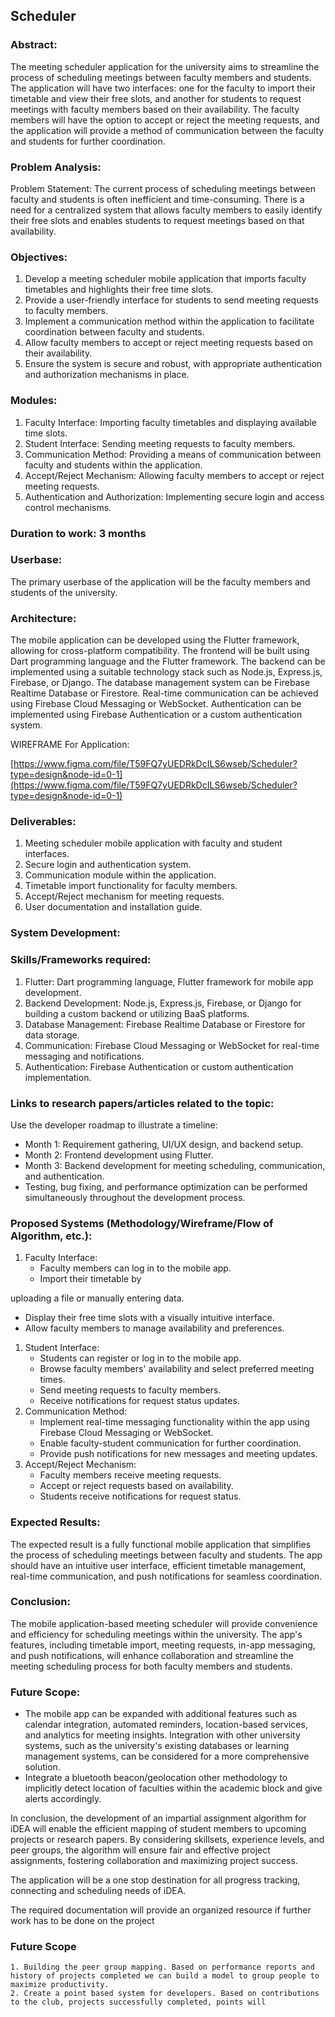 ## Scheduler

### Abstract:
The meeting scheduler application for the university aims to streamline the process of scheduling meetings between faculty members and students. The application will have two interfaces: one for the faculty to import their timetable and view their free slots, and another for students to request meetings with faculty members based on their availability. The faculty members will have the option to accept or reject the meeting requests, and the application will provide a method of communication between the faculty and students for further coordination.


### Problem Analysis:

Problem Statement:
The current process of scheduling meetings between faculty and students is often inefficient and time-consuming. There is a need for a centralized system that allows faculty members to easily identify their free slots and enables students to request meetings based on that availability.

### Objectives:

1. Develop a meeting scheduler mobile application that imports faculty timetables and highlights their free time slots.
2. Provide a user-friendly interface for students to send meeting requests to faculty members.
3. Implement a communication method within the application to facilitate coordination between faculty and students.
4. Allow faculty members to accept or reject meeting requests based on their availability.
5. Ensure the system is secure and robust, with appropriate authentication and authorization mechanisms in place.

### Modules:

1. Faculty Interface: Importing faculty timetables and displaying available time slots.
2. Student Interface: Sending meeting requests to faculty members.
3. Communication Method: Providing a means of communication between faculty and students within the application.
4. Accept/Reject Mechanism: Allowing faculty members to accept or reject meeting requests.
5. Authentication and Authorization: Implementing secure login and access control mechanisms.

### Duration to work: 3 months

### Userbase:
The primary userbase of the application will be the faculty members and students of the university.

### Architecture:
The mobile application can be developed using the Flutter framework, allowing for cross-platform compatibility. The frontend will be built using Dart programming language and the Flutter framework. The backend can be implemented using a suitable technology stack such as Node.js, Express.js, Firebase, or Django. The database management system can be Firebase Realtime Database or Firestore. Real-time communication can be achieved using Firebase Cloud Messaging or WebSocket. Authentication can be implemented using Firebase Authentication or a custom authentication system.

WIREFRAME For Application:

[https://www.figma.com/file/T59FQ7yUEDRkDcILS6wseb/Scheduler?type=design&node-id=0-1](https://www.figma.com/file/T59FQ7yUEDRkDcILS6wseb/Scheduler?type=design&node-id=0-1)

### Deliverables:

1. Meeting scheduler mobile application with faculty and student interfaces.
2. Secure login and authentication system.
3. Communication module within the application.
4. Timetable import functionality for faculty members.
5. Accept/Reject mechanism for meeting requests.
6. User documentation and installation guide.

### System Development:

### Skills/Frameworks required:

1. Flutter: Dart programming language, Flutter framework for mobile app development.
2. Backend Development: Node.js, Express.js, Firebase, or Django for building a custom backend or utilizing BaaS platforms.
3. Database Management: Firebase Realtime Database or Firestore for data storage.
4. Communication: Firebase Cloud Messaging or WebSocket for real-time messaging and notifications.
5. Authentication: Firebase Authentication or custom authentication implementation.

### Links to research papers/articles related to the topic:

Use the developer roadmap to illustrate a timeline:

- Month 1: Requirement gathering, UI/UX design, and backend setup.
- Month 2: Frontend development using Flutter.
- Month 3: Backend development for meeting scheduling, communication, and authentication.
- Testing, bug fixing, and performance optimization can be performed simultaneously throughout the development process.

### Proposed Systems (Methodology/Wireframe/Flow of Algorithm, etc.):

1. Faculty Interface:
    - Faculty members can log in to the mobile app.
    - Import their timetable by

uploading a file or manually entering data.

- Display their free time slots with a visually intuitive interface.
- Allow faculty members to manage availability and preferences.
1. Student Interface:
    - Students can register or log in to the mobile app.
    - Browse faculty members' availability and select preferred meeting times.
    - Send meeting requests to faculty members.
    - Receive notifications for request status updates.
2. Communication Method:
    - Implement real-time messaging functionality within the app using Firebase Cloud Messaging or WebSocket.
    - Enable faculty-student communication for further coordination.
    - Provide push notifications for new messages and meeting updates.
3. Accept/Reject Mechanism:
    - Faculty members receive meeting requests.
    - Accept or reject requests based on availability.
    - Students receive notifications for request status.

### Expected Results:
The expected result is a fully functional mobile application that simplifies the process of scheduling meetings between faculty and students. The app should have an intuitive user interface, efficient timetable management, real-time communication, and push notifications for seamless coordination.

### Conclusion:
The mobile application-based meeting scheduler will provide convenience and efficiency for scheduling meetings within the university. The app's features, including timetable import, meeting requests, in-app messaging, and push notifications, will enhance collaboration and streamline the meeting scheduling process for both faculty members and students.

### Future Scope:

- The mobile app can be expanded with additional features such as calendar integration, automated reminders, location-based services, and analytics for meeting insights. Integration with other university systems, such as the university's existing databases or learning management systems, can be considered for a more comprehensive solution.
- Integrate a bluetooth beacon/geolocation other methodology to implicitly detect location of faculties within the academic block and give alerts accordingly.

In conclusion, the development of an impartial assignment algorithm for iDEA will enable the efficient mapping of student members to upcoming projects or research papers. By considering skillsets, experience levels, and peer groups, the algorithm will ensure fair and effective project assignments, fostering collaboration and maximizing project success.

The application will be a one stop destination for all progress tracking, connecting and scheduling needs of iDEA. 

The required documentation will provide an organized resource if further work has to be done on the project

### Future Scope
    1. Building the peer group mapping. Based on performance reports and history of projects completed we can build a model to group people to maximize productivity.
    2. Create a point based system for developers. Based on contributions to the club, projects successfully completed, points will 
